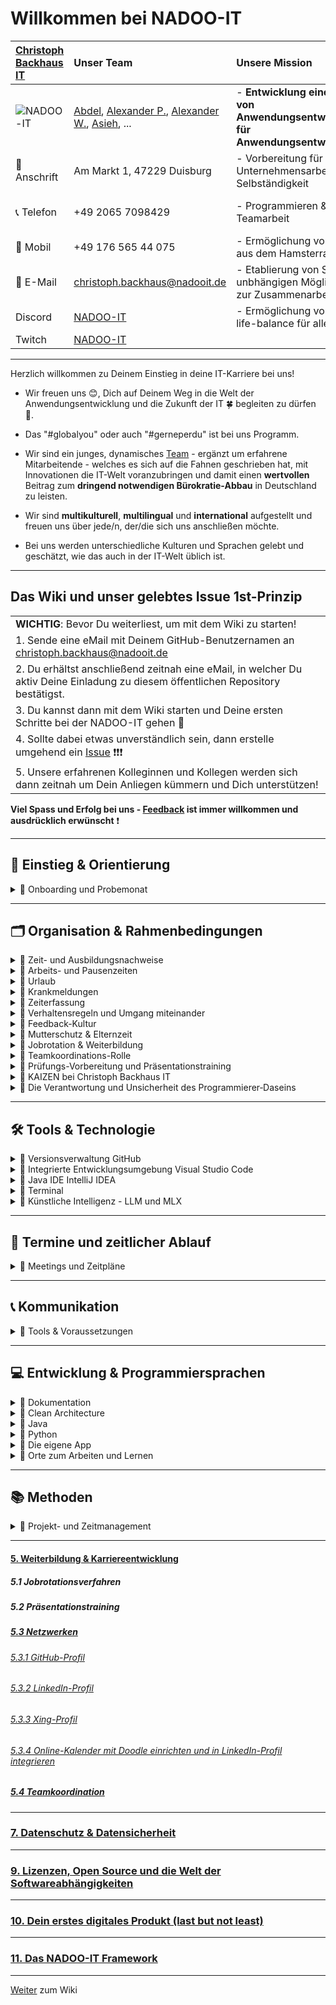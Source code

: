 # Willkommen bei NADOO-IT

| [Christoph Backhaus IT](https://wirrettendeinezeit.de) | **Unser Team** | **Unsere Mission** | **Unsere Kernwerte** |
|:--- | :--- | :--- | :--- |
| ![NADOO-IT](images/nadooit.png) | [Abdel](https://github.com/Abdel-213), [Alexander P.](https://github.com/cosinus-a), [Alexander W.](https://github.com/Alexander-AzTech2064), [Asieh](https://github.com/Asiyehjfr), ... | - **Entwicklung einer Platform von Anwendungsentwickler:innen für Anwendungsentwickler:innen** |  - **Es gibt keine Fehler, sondern ausschließlcih - Chancen sich gemeinsam weiter zu entwickeln!** |
| 🏣 Anschrift | Am Markt 1, 47229 Duisburg | - Vorbereitung für Unternehmensarbeit und Selbständigkeit | - **Es gibt keine dummen Fragen!** |
| 📞 Telefon | +49 2065 7098429 | - Programmieren & Teamarbeit |- **nur gemeinsam/zusammen sind wir stark!** |
| 📱 Mobil | +49 176 565 44 075 | - Ermöglichung von Wegen aus dem Hamsterrad | |
| 📧 E-Mail | <christoph.backhaus@nadooit.de> | - Etablierung von Standort-unbhängigen Möglichkeiten zur Zusammenarbeit | |
| Discord | [NADOO-IT]( https://discord.gg/Ffv4JTFE7E) | - Ermöglichung von work-life-balance für alle | -Vereinbarkeit von Job & Familie |
| Twitch | [NADOO-IT](https://www.twitch.tv/nadooit_christophba) | | |

---

Herzlich willkommen zu Deinem Einstieg in deine IT-Karriere bei uns!

- Wir freuen uns 😊, Dich auf Deinem Weg in die Welt der Anwendungsentwicklung und die Zukunft der IT 🍀 begleiten zu dürfen 🙏.

- Das "#globalyou" oder auch "#gerneperdu" ist bei uns Programm.

- Wir sind ein junges, dynamisches [Team](https://github.com/orgs/NADOOIT/people) - ergänzt um erfahrene Mitarbeitende - welches es sich auf die Fahnen geschrieben hat, mit Innovationen die  IT-Welt voranzubringen und damit einen **wertvollen** Beitrag zum **dringend notwendigen Bürokratie-Abbau** in Deutschland zu leisten.

- Wir sind **multikulturell**, **multilingual** und **international** aufgestellt und freuen uns über jede/n, der/die sich uns anschließen möchte.
- Bei uns werden unterschiedliche Kulturen und Sprachen gelebt und geschätzt, wie das auch in der IT-Welt üblich ist.

---

## Das Wiki und unser gelebtes Issue 1st-Prinzip

| |
| :--- |
| **WICHTIG**: Bevor Du weiterliest, um mit dem Wiki zu starten! |
| 1. Sende eine eMail mit Deinem GitHub-Benutzernamen an <christoph.backhaus@nadooit.de> |
| 2. Du erhältst anschließend zeitnah eine eMail, in welcher Du aktiv Deine Einladung zu diesem öffentlichen Repository bestätigst. |
| 3. Du kannst dann mit dem Wiki starten und Deine ersten Schritte bei der NADOO-IT gehen 🚀 |
| 4. Sollte dabei etwas unverständlich sein, dann erstelle umgehend ein [Issue](https://github.com/NADOOIT/NADOO-Wiki/issues/new/choose) ❗❗❗ |
| 5. Unsere erfahrenen Kolleginnen und Kollegen werden sich dann zeitnah um Dein Anliegen kümmern und Dich unterstützen! |

**Viel Spass und Erfolg bei uns - [Feedback](/docs/01-organisation/07-feedback-kultur/README.md) ist immer willkommen und ausdrücklich erwünscht**  ❗

---

<!-- Einstieg & Orientierung -->

## 📘 Einstieg & Orientierung

<details>
<summary>🔹 Onboarding und Probemonat</summary>

- 🔹 [Übersicht](docs/00-willkommen/README.md)

</details>

---

<!-- 1. Organisation & Rahmenbedingungen -->

## 🗂️ Organisation & Rahmenbedingungen

<!-- Zeit- und Ausbildungsnachweise -->

<details>
<summary>🔹 Zeit- und Ausbildungsnachweise</summary>

- 🔹 [Übersicht](docs/01-organisation/01-zeit-ausbildungsnachweise/README.md)
- 🔹 [Beispiele zu Aubildungs- und Zeitnachweisen](docs/01-organisation/01-zeit-ausbildungsnachweise/01-beispiele/README.md)
- 🔹 [Dateibenunngsrichtlinien](docs/01-organisation/01-zeit-ausbildungsnachweise/02-dateibenennung/README.md)
- 🔹 [Prüfung des Dateinamens](/docs/01-organisation/01-zeit-ausbildungsnachweise/03-ueberpruefung/README.md)

</details>

<!-- Arbeitszeit und Pausen -->

<details>
<summary>🔹 Arbeits- und Pausenzeiten</summary>

- 🔹 [Übersicht](docs/01-organisation/02-arbeits-pausenzeiten/README.md)

</details>

<!-- Urlaub -->

<details>
<summary>🔹 Urlaub</summary>

- 🔹 [Übersicht](docs/01-organisation/03-urlaub/README.md)

</details>

<!-- Krankmeldungen -->

<details>
<summary>🔹 Krankmeldungen</summary>

- 🔹 [Übersicht](docs/01-organisation/04-krankmeldungen/README.md)

</details>

<!-- Zeiterfassung mit NADOO-Launchpad -->

<details>
<summary>🔹 Zeiterfassung</summary>

- 🔹 [Übersicht](docs/01-organisation/05-zeiterfassung/README.md)
- 🔹 Anleitung NADOO-Launchpad

</details>

<!-- Verhaltensregelen -->

<details>
<summary>🔹 Verhaltensregeln und Umgang miteinander</summary>

- 🔹 [Übersicht](/docs/01-organisation/06-verhalten-umgang/README.md)

</details>

<!-- Feedback-Kultur -->

<details>
<summary>🔹 Feedback-Kultur</summary>

- 🔹 [Übersicht](/docs/01-organisation/07-feedback-kultur/README.md)

</details>

<!-- Mutterschutz & Elternzeit -->

<details>
<summary>🔹 Mutterschutz & Elternzeit</summary>

- 🔹 [Übersicht](/docs/01-organisation/08-mutterschutz-elternzeit/README.md)

</details>

<!-- Jobrotation & Weiterbildung -->

<details>
<summary>🔹 Jobrotation & Weiterbildung</summary>

- 🔹 [Übersicht](/docs/01-organisation/09-jobrotation-weiterbildung/README.md)

</details>

<!-- Teamkoordinations-Rolle -->

<details>
<summary>🔹 Teamkoordinations-Rolle</summary>

- 🔹 [Übersicht](/docs/01-organisation/10-teamkoordination/README.md)

</details>

<!-- Prüfungs-Vorbereitung und Präsentationstraining -->

<details>
<summary>🔹 Prüfungs-Vorbereitung und Präsentationstraining</summary>

- 🔹 [Übersicht](/docs/01-organisation/11-vorbereitung-training/README.md)

</details>

<!-- KAIZEN -->

<details>
<summary>🔹 KAIZEN bei Christoph Backhaus IT</summary>

- 🔹 [Übersicht](/docs/01-organisation/12-kaizen/README.md)

</details>

<!-- Die Verantwortung und Unsicherheit des Programmierer‐Daseins -->
<details>
<summary>🔹 Die Verantwortung und Unsicherheit des Programmierer‐Daseins</summary>

- 🔹 [Übersicht](/docs/01-organisation/13-verantwortung-unsicherheit/README.md)

</details>

---

<!-- 2. Tools & Technologien -->

## 🛠️ Tools & Technologie

<!-- Github -->

<details>
<summary>🔹 Versionsverwaltung GitHub</summary>

- [Übersicht](docs/02-tools/01-github/README.md)
- [Repository](docs/02-tools/01-github/01-repository/README.md)
- [Branches](docs/02-tools/01-github/02-branches/README.md)
- [Pull Requests](docs/02-tools/01-github/03-pull-requests/README.md)
  - [Merge Konflikte](docs/02-tools/01-github/03-pull-requests/01-merge-konflikte/README.md)
  - [Code Review](docs/02-tools/01-github/03-pull-requests/02-code-review/README.md)
- [Issues](docs/02-tools/01-github/04-issues/README.md)
  - [Labels](docs/02-tools/01-github/04-issues/01-labels/README.md)
  - [Types](docs/02-tools/01-github/04-issues/02-types/README.md)
  - [Assignees](docs/02-tools/01-github/04-issues/03-assignees/README.md)
  - [Milestones](docs/02-tools/01-github/04-issues/04-milestones/README.md)
  - [Projects](docs/02-tools/01-github/04-issues/05-projects/README.md)
  - [Discussions](docs/02-tools/01-github/04-issues/06-discussions/README.md)
  - [Templates](docs/02-tools/01-github/04-issues/07-templates/README.md)
  - [Issue-Erstellungs-Guide](docs/02-tools/01-github/04-issues/08-erstellungs-guide/README.md)
- [Actions](docs/02-tools/01-github/05-actions/README.md)
- [Notifications](docs/02-tools/01-github/06-notifications/README.md)
- [Suche](docs/02-tools/01-github/07-suche/README.md)
- [Markdown](docs/02-tools/01-github/08-markdown/README.md)

</details>

<!-- Visual Studio Code -->

<details>
<summary>🔹 Integrierte Entwicklungsumgebung Visual Studio Code</summary>

- [Übersicht](docs/02-tools/02-vscode/README.md)
- [Installation](docs/02-tools/02-vscode/01-installation/README.md)
- [Plugins](docs/02-tools/02-vscode/02-plugins/README.md)
- [Workspaces](docs/02-tools/02-vscode/03-workspaces/README.md)
- [Editor](docs/02-tools/02-vscode/04-editor/README.md)
- [Terminal](docs/02-tools/02-vscode/05-terminal/README.md)

</details>

<!-- IntelliJ IDEA -->

<details>
<summary>🔹 Java IDE IntelliJ IDEA</summary>

- [Übersicht](docs/02-tools/03-intellij/README.md)
- [Installation](docs/02-tools/03-intellij/01-installation/README.md)

</details>

<!-- Terminal -->

<details>
<summary>🔹 Terminal</summary>

- [Übersicht](docs/02-tools/04-terminal/README.md)

</details>

<!-- KI -->

<details>
<summary>🔹 Künstliche Intelligenz - LLM und MLX</summary>

- [Übersicht](docs/02-tools/05-ki/README.md)
- [Large Language Model (LLM) und Apple MLX Framework](docs/02-tools/05-ki/01-llm-mlx/README.md)
- [Gemini API](docs/02-tools/05-ki/02-gemini-api/README.md)

</details>

---

<!-- Meetings und Zeitpläne -->

## 📅 Termine und zeitlicher Ablauf

<details>
<summary>🔹 Meetings und Zeitpläne</summary>

- 🔹 [Übersicht](docs/03-meetings/README.md)
- 🔹 [erweiterte 11er-Meetings](/docs/03-meetings/02-11er/README.md)
- 🔹 [Team-Koordination](/docs/03-meetings/03-teamkoordination/README.md)
- 🔹 [33er-Meetings](/docs/03-meetings/04-33er/README.md)
- 🔹 [Teams](/docs/03-meetings/05-teamuebersicht/README.md)

</details>

---

<!-- Kommunikation -->

## 📞 Kommunikation

<details>
<summary>🔹 Tools & Voraussetzungen</summary>

- 🔹 [Discord](docs/04-kommunikation/README.md) - zentrale Kommunikationsplattform der NADOO-IT
- 🔹 [Video- & Bildschirmübertragung](/docs/04-kommunikation/02-webcam/README.md)
  - 🔹 [Android - Smartphone als Webcam nutzen](docs/04-kommunikation/02-webcam/01-droidcam/README.md)
  - 🔹 [iOS und MacOS Integrationskamera](docs/04-kommunikation/02-webcam/02-ios/README.md)

</details>

---

<!-- Entwicklung & Programmiersprachen -->

## 💻 Entwicklung & Programmiersprachen

<!-- Dokumentation -->

<details>
<summary>🔹 Dokumentation</summary>

- 🔹 [Übersicht](docs/05-entwicklung/01-dokumentation/README.md)
</details>

<!-- Clean Architecture -->

<details>
<summary>🔹 Clean Architecture</summary>

- 🔹 [Übersicht](docs/05-entwicklung/02-clean-architecture/README.md)
</details>

<!-- Java -->

<details>
<summary>🔹 Java</summary>

- 🔹 [Übersicht](docs/05-entwicklung/03-java/README.md)
</details>

<!-- Python -->

<details>
<summary> 🔹 Python</summary>

- 🔹 [Installation](docs/05-entwicklung/04-python/README.md)
- 🔹 [Debugging](docs/05-entwicklung/04-python/01-debugging/README.md)  
- 🔹 [Briefcase & Toga - Python-Framework für plattformübergreifende Apps](docs/05-entwicklung/04-python/02-briefcase-toga/README.md)
  - 🔹 [Briefcase-Debugging](docs/05-entwicklung/04-python/02-briefcase-toga/01-debugging/README.md)  
  - 🔹 [Praktische Umsetzung mit NADOO-Launchpad](docs/05-entwicklung/04-python/02-briefcase-toga/02-launchpad/README.md)  
  - 🔹 [Speech‐to‐Text‐Feature im NADOO Launchpad](docs/05-entwicklung/04-python/02-briefcase-toga/03-speech-to-text/README.md)  

</details>

<!-- Die eigene App -->

<details>
<summary>🔹 Die eigene App</summary>

- 🔹 [Übersicht](docs/05-entwicklung/05-eigene-app/README.md)
</details>

<!-- Orte zum Arbeiten und Lernen -->

<details>
<summary>🔹 Orte zum Arbeiten und Lernen</summary>

- 🔹 [Übersicht](docs/05-entwicklung/06-lernen-arbeiten/README.md)
</details>

---

<!-- Methoden -->

## 📚 Methoden

<details>
<summary>🔹 Projekt- und Zeitmanagement</summary>

- 🔹 [Zeitmanagement](/docs/06-methoden/01-zeitmanagement/README.md)
- 🔹 [Planung](/docs/06-methoden/02-planung/README.md)
  - 🔹 [Antrag](/docs/06-methoden/02-planung/01-antrag/README.md)

#### [6.6 Projektphasen](docs/6/6/README.md)

#### [6.7 Projektstruktur](docs/6/7/README.md)

#### [6.8 Abschlussprojekt](docs/6/8/README.md)

#### 6.9 Projektbudget

#### 6.10 Projektcontrolling

#### 6.11 Projektabschluss

</details>

---


#### [5. Weiterbildung & Karriereentwicklung](docs/5/README.md)

##### 5.1 Jobrotationsverfahren

##### 5.2 Präsentationstraining

##### [5.3 Netzwerken](docs/5/3/README.md)

###### [5.3.1 GitHub-Profil](docs/5/3/1/README.md)

###### [5.3.2 LinkedIn-Profil](docs/5/3/2/README.md)

###### [5.3.3 Xing-Profil](docs/5/3/3/README.md)

###### [5.3.4 Online-Kalender mit Doodle einrichten und in LinkedIn-Profil integrieren](docs/5/3/4/README.md)

##### [5.4 Teamkoordination](docs/5/4/README.md)

---


### [7. Datenschutz & Datensicherheit](docs/7/README.md)

---

### [9. Lizenzen, Open Source und die Welt der Softwareabhängigkeiten](docs/9/README.md)

---

### [10. Dein erstes digitales Produkt (last but not least)](docs/10/README.md)

---

### [11. Das NADOO-IT Framework](docs/11/README.md)

---
[Weiter](/docs/00-willkommen/README.md) zum Wiki
